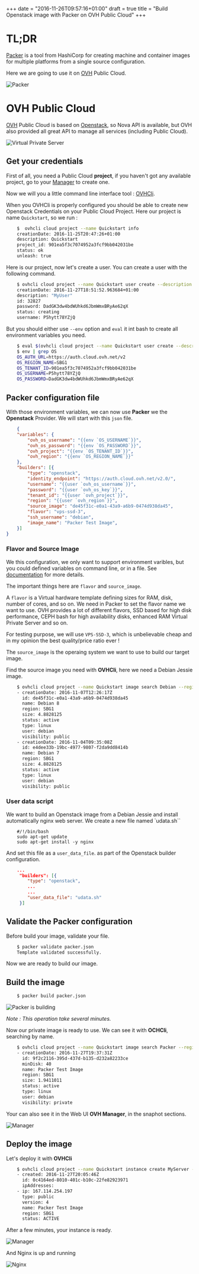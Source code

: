 +++
date = "2016-11-26T09:57:16+01:00"
draft = true
title = "Build Openstack image with Packer on OVH Public Cloud"
+++

# TL;DR

[Packer](https://www.packer.io/) is a tool from HashiCorp for creating machine and container images for multiple platforms from a single source configuration.

Here we are going to use it on [OVH](https://www.ovh.com/fr/) Public Cloud.

![Packer](/blog/images/packer.png)

# OVH Public Cloud

[OVH](https://www.ovh.com/fr/) Public Cloud is based on [Openstack](https://www.openstack.org/), so Nova API is available, but OVH also provided all great API to manage all services (including Public Cloud).

![Virtual Private Server](/blog/images/vps.png)

## Get your credentials

First of all, you need a Public Cloud **project**, if you haven't got any available project, go to your [Manager](https://www.ovh.com/manager/cloud/index.html) to create one.

Now we will you a little command line interface tool : [OVHCli](https://github.com/admdwrf/ovhcli).

When you OVHCli is properly configured you should be able to create new Openstack Credentials on your Public Cloud Project. Here our project is name `Quickstart`, so we run :

```bash
    $  ovhcli cloud project --name Quickstart info
    creationDate: 2016-11-25T20:47:26+01:00
    description: Quickstart
    project_id: 901ea5f3c7074952a3fcf9bb042031be
    status: ok
    unleash: true
```

Here is our project, now let's create a user. You can create a user with the following command.

```bash
    $ ovhcli cloud project --name Quickstart user create --description MyUser
    creationDate: 2016-11-27T18:51:52.963684+01:00
    description: "MyUser"
    id: 32827
    password: DadGK3dw4bdWUhkd6JbmWmxBRyAe62qX
    status: creating
    username: P5hytt78YZjQ
```

 But you should either use `--env` option and `eval` it int bash to create all environment variables you need.

```bash
    $ eval $(ovhcli cloud project --name Quickstart user create --description MyUser --env)
    $ env | grep OS
    OS_AUTH_URL=https://auth.cloud.ovh.net/v2
    OS_REGION_NAME=SBG1
    OS_TENANT_ID=901ea5f3c7074952a3fcf9bb042031be
    OS_USERNAME=P5hytt78YZjQ
    OS_PASSWORD=DadGK3dw4bdWUhkd6JbmWmxBRyAe62qX
```

## Packer configuration file

With those environment variables, we can now use **Packer** we the **Openstack** Provider.
We will start with this `json` file.

```json
    {
    "variables": {
        "ovh_os_username": "{{env `OS_USERNAME`}}",
        "ovh_os_password": "{{env `OS_PASSWORD`}}",
        "ovh_project": "{{env `OS_TENANT_ID`}}",
        "ovh_region": "{{env `OS_REGION_NAME`}}"
    },
    "builders": [{
        "type": "openstack",
        "identity_endpoint": "https://auth.cloud.ovh.net/v2.0/",
        "username": "{{user `ovh_os_username`}}",
        "password": "{{user `ovh_os_key`}}",
        "tenant_id": "{{user `ovh_project`}}",
        "region": "{{user `ovh_region`}}",
        "source_image": "de45f31c-e0a1-43a9-a6b9-0474d938da45",
        "flavor": "vps-ssd-3",
        "ssh_username": "debian",
        "image_name": "Packer Test Image",
    }]
}
```

### Flavor and Source Image

We this configuration, we only want to support environment varibles, but you could defined variables on command line, or in a file. See [documentation](https://www.packer.io/docs/templates/user-variables.html) for more details.

The important things here are `flavor` and `source_image`. 

A `flavor` is a Virtual hardware template defining sizes for RAM, disk, number of cores, and so on. We need in Packer to set the flavor name we want to use. 
OVH provides a lot of different flavors, SSD based for high disk performance, CEPH bash for high availability disks, enhanced RAM Virtual Private Server and so on.

For testing purpose, we will use `VPS-SSD-3`, which is unbelievable cheap and in my opinion the best quality/price ratio ever !

The `source_image` is the operaing system we want to use to build our target image.

Find the source image you need with **OVHCli**, here we need a Debian Jessie image.

```bash
    $ ovhcli cloud project --name Quickstart image search Debian --region SBG1
    - creationDate: 2016-11-07T12:26:17Z
      id: de45f31c-e0a1-43a9-a6b9-0474d938da45
      name: Debian 8
      region: SBG1
      size: 4.8828125
      status: active
      type: linux
      user: debian
      visibility: public
    - creationDate: 2016-11-04T09:35:08Z
      id: e4dee33b-19bc-4977-9807-f2da9dd8414b
      name: Debian 7
      region: SBG1
      size: 4.8828125
      status: active
      type: linux
      user: debian
      visibility: public
```

### User data script

We want to build an Openstack image from a Debian Jessie and install automatically nginx web server. We create a new file named `udata.sh``

```shell
    #/!/bin/bash
    sudo apt-get update
    sudo apt-get install -y nginx
```

And set this file as a `user_data_file`. as part of the Openstack builder configuration.

```json
    ...
     "builders": [{
        "type": "openstack",
        ...
        ...
        "user_data_file": "udata.sh"
     }]
```

## Validate the Packer configuration

Before build your image, validate your file.

```bash
    $ packer validate packer.json
    Template validated successfully.
```

Now we are ready to build our image.

## Build the image

```bash
    $ packer build packer.json
```

![Packer is building](/blog/images/screen.png)

*Note : This operation take several minutes.*

Now our private image is ready to use. We can see it with **OCHCli**, searching by name.

```bash
    $ ovhcli cloud project --name Quickstart image search Packer --region SBG1
    - creationDate: 2016-11-27T19:37:31Z
      id: 9f2c2116-395d-437d-b135-d232a82233ce
      minDisk: 40
      name: Packer Test Image
      region: SBG1
      size: 1.9411011
      status: active
      type: linux
      user: debian
      visibility: private
```

Your can also see it in the Web UI **OVH Manager**, in the snaphot sections.

![Manager](/blog/images/snapshot.png)

## Deploy the image

Let's deploy it with **OVHCli**

```bash
    $ ovhcli cloud project --name Quickstart instance create MyServer --image "Packer Test Image" --flavor VPS-SSD-3 --region SBG1
    - created: 2016-11-27T20:05:46Z
      id: 0c4164ed-8010-401c-b10c-22fe82923971
      ipAddresses:
    - ip: 167.114.254.197
      type: public
      version: 4
      name: Packer Test Image
      region: SBG1
      status: ACTIVE
```

After a few minutes, your instance is ready.

![Manager](/blog/images/instance-ready.png)

And Nginx is up and running

![Nginx](/blog/images/nginx.png)
